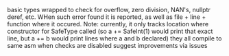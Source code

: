 basic types wrapped to check for overflow, zero division, NAN's, nullptr deref, etc. WHen such error found it is reported, as well as file + line + function where it occured. Note: currently, it only tracks location where constructor for SafeType called (so a += SafeInt<int>(1) would print that exact line, but a += b would print lines where a and b declared)
they all compile to same asm when checks are disabled
suggest improvements via issues



